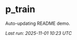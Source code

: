 # p_train

Auto-updating README demo.

<!--START_SECTION:status-->
_Last run: 2025-11-01 10:23 UTC_
<!--END_SECTION:status-->





























































































































































































































































































































































































































































































































































































































































































































































































































































































































































































































































































































































































































































































































































































































































































































































































































